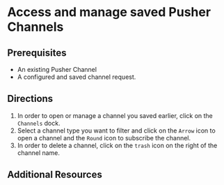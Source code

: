 # Access and manage saved Pusher Channels

## Prerequisites

- An existing Pusher Channel
- A configured and saved channel request. 

## Directions

1. In order to open or manage a channel you saved earlier, click on the `Channels` dock. 
2. Select a channel type you want to filter and click on the `Arrow` icon to open a channel and the `Round` icon to subscribe the channel.
3. In order to delete a channel, click on the `trash` icon on the right of the channel name. 

## Additional Resources 
